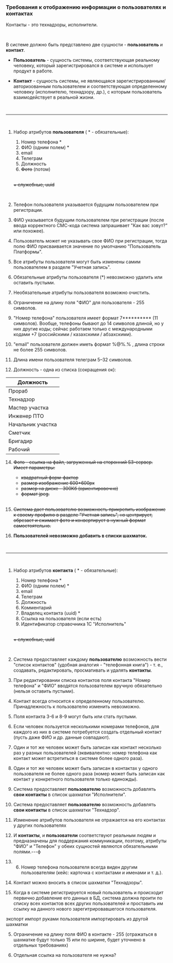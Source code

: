 ### Требования к отображению информации о пользователях и контактах

Контакты - это технадзоры, исполнители.

<br>

В системе должно быть представлено две сущности - **пользователь** и **контакт**.
  - **Пользователь** - сущность системы, соответствующая реальному человеку, который зарегистрировался в системе и использует продукт в работе.
  - **Контакт** - сущность системы, не являющаяся зарегистрированным/авторизованным пользователем и соответствующая определенному человеку (исполнителю, технадзору, др.), с которым пользователь взаимодействует в реальной жизни.  

    <br>

---

<br>

1. Набор атрибутов **пользователя** ( * - обязательные):
   1. Номер телефона *
   2. ФИО (одним полем) *
   3. email
   4. Телеграм
   5. Должность
   6. ~~Фото~~ (потом)
   
   <br>

   ~~+ служебные, uuid~~

   <br>

2. Телефон пользователя указывается будущим пользователем при регистрации.

3. ФИО указывается будущим пользователем при регистрации (после ввода корректного СМС-кода система запрашивает "Как вас зовут?" или похожее).

4. Пользователь может не указывать свое ФИО при регистрации, тогда полю ФИО присваивается значение по умолчанию "Пользователь Платформы".

6. Все атрибуты пользователя могут быть изменены самим пользователем в разделе "Учетная запись".

7. Обязательные атрибуты пользователя (*) невозможно удалить или оставить пустыми.

8. Необязательные атрибуты пользователя возможно очистить.

9. Ограничение на длину поля "ФИО" для пользователя - 255 символов.

10. "Номер телефона" пользователя имеет формат 7********** (11 символов). Вообще, телефоны бывают до 14 символов длиной, но у них другие коды; сейчас работаем только с международными кодами +7 (российскими / казахскими / абзахскими).

11. "email" пользователя должен иметь формат %@%.% , длина строки не более 255 символов.

12. Длина имени пользователя телеграм 5–32 символов.

13. Должность - одна из списка (сокращения ок):

| Должность          |
| ------------------ |
| Прораб             |
| Технадзор          |
| Мастер участка     |
| Инженер ПТО        |
| Начальник участка  |
| Сметчик            |
| Бригадир           |
| Рабочий            |

14. ~~Фото - ссылка на файл, загруженный на сторонний S3-сервер. Имеет параметры:~~
    - ~~квадратный форм-фактор~~
    - ~~размер изображение 600*600px~~
    - ~~размер на диске - 300Кб (ориентировочно)~~
    - ~~формат jpeg.~~
    
    <br>

15. ~~Система дает пользователю возможность прикрепить изображение к своему профилю в разделе "Учетная запись", но центрирует, обрезает и сжимает фото и конвертирует в нужный формат самостоятельно.~~

16. **Пользователей невозможно добавить в списки шахматок.**

<br>

---

<br>

1. Набор атрибутов **контакта** ( * - обязательные):
   1. Номер телефона *
   2. ФИО (одним полем) *
   3. email
   4. Телеграм
   5. Должность
   6. Комментарий  
   7. Владелец контакта (uuid) *
   8. Ссылка на пользователя (если есть)
   9. Идентификатор справочника 1С "Исполнитель"

   <br>

   ~~+ служебные, uuid~~

   <br>

2. Система предоставляет каждому **пользователю** возможность вести "список контактов" (удобная аналогия - "телефонная книга") - т. е., создавать, редактировать, просмативать и удалять **контакты**.

3. При редактировании списка контактов поля контакта "Номер телефона" и "ФИО" вводятся пользователем вручную обязательно (нельзя оставить пустыми).

4. Контакт всегда относится к определенному пользователю. Принадлежность к пользователю изменить невозможно.

5. Поля контакта 3-6 и 8-9 могут быть или стать пустыми.

6. Если человек пользуется несколькими номерами телефонов, для каждого из них в системе потребуется создать отдельный контакт (пусть даже ФИО и др. данные совпадают).

7. Один и тот же человек может быть записан как контакт несколько раз у разных пользователей (эквивалентно: номер телефона как контакт может встретиться в системе более одного раза).

8. Один и тот же человек может быть записан в контактах у одного пользователя не более одного раза (номер может быть записан как контакт у конкретного пользователя только единожды).

9. Система предоставляет **пользователю** возможность добавлять **свои контакты** в список шахматки "Исполнители".

10. Система предоставляет **пользователю** возможность добавлять **свои контакты** в список шахматки "Технадзор".
 
11. Изменение атрибутов пользователя не отражается на его контактах у других пользователях

12. И **контакты**, и **пользователи** соответствуют реальным людям и предназначены для поддержания коммуникации, поэтому, атрибуты "ФИО" и "Телефон" у обеих сущностей являются обязательными полями.---ф

13. 6. Номер телефона пользователя всегда виден другим пользователям (кейс: карточка с контактами и именами и т. д.).

14. Контакт можно вносить в список шахматки "Технадзоры".

15. Когда в системе регистрируется новый пользователь и происходит первично добавление его данных в БД, система должна проити по списку всех контактов всех других пользователей и проставить им ссылку на данного нового зарегитрировавшегося пользователя.



экспорт импорт
руками пользователя импортировать из другой шахматки

5. Ограничение на длину поля ФИО в контакте - 255 (отражаться в шахматке будут только 15 или по ширине, будет уточнено в отдельных требованиях)
  
8. Отдельная ссылка на пользователя не нужна?